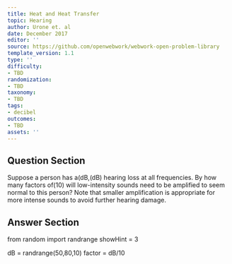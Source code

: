 ```yaml
---
title: Heat and Heat Transfer
topic: Hearing
author: Urone et. al
date: December 2017
editor: ''
source: https://github.com/openwebwork/webwork-open-problem-library
template_version: 1.1
type: ''
difficulty:
- TBD
randomization:
- TBD
taxonomy:
- TBD
tags:
- decibel
outcomes:
- TBD
assets: ''
---
```


## Question Section 

Suppose a person has a(dB,(dB) hearing loss at all frequencies. By how many factors of(10) will low-intensity sounds need to be amplified to seem normal to this person? Note that smaller amplification is appropriate for more intense sounds to avoid further hearing damage.



## Answer Section

from random import randrange
showHint = 3

dB = randrange(50,80,10)
factor = dB/10